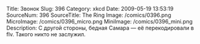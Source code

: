 Title: Звонок 
Slug: 396 
Category: xkcd 
Date: 2009-05-19 13:53:19 
SourceNum: 396 
SourceTitle: The Ring 
Image: /comics/0396.png 
MicroImage: /comics/0396_micro.png 
MiniImage: /comics/0396_mini.png 
Description: С другой стороны, бедная Самара — её перекодировали в flv. Такого никто не заслужил. 

